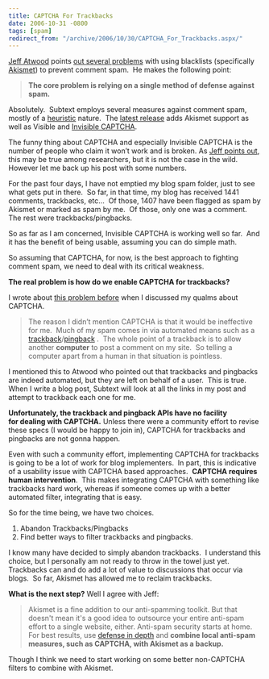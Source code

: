 ```yaml
---
title: CAPTCHA For Trackbacks
date: 2006-10-31 -0800
tags: [spam]
redirect_from: "/archive/2006/10/30/CAPTCHA_For_Trackbacks.aspx/"
---
```


[Jeff Atwood](http://codinghorror.com/ "CodingHorror") points [out
several
problems](http://www.codinghorror.com/blog/archives/000715.html#comments "Whitelist, blacklist, greylist")
with using blacklists (specifically
[Akismet](http://akismet.com/ "Akismet")) to prevent comment spam.  He
makes the following point:

> **The core problem is relying on a single method of defense against
> spam.**

Absolutely. 
Subtext employs
several measures against comment spam, mostly of a
[heuristic](https://haacked.com/archive/2006/08/29/Comment_Spam_Heuristics.aspx "Comment Spam Heuristics")
nature.  The [latest
release](https://haacked.com/archive/2006/10/25/Subtext_1.9.2_quotShields_Upquot_Edition_Released.aspx "Subtext Shields Up Release")
adds Akismet support as well as Visible and [Invisible
CAPTCHA](https://haacked.com/archive/2006/09/26/Lightweight_Invisible_CAPTCHA_Validator_Control.aspx "Invisible CAPTCHA").

The funny thing about CAPTCHA and especially Invisible CAPTCHA is the
number of people who claim it won’t work and is broken. As [Jeff points
out](http://www.codinghorror.com/blog/archives/000712.html "CAPTCHA Effectiveness"),
this may be true among researchers, but it is not the case in the wild. 
However let me back up his post with some numbers.

For the past four days, I have not emptied my blog spam folder, just to
see what gets put in there.  So far, in that time, my blog has received
1441 comments, trackbacks, etc...  Of those, 1407 have been flagged as
spam by Akismet or marked as spam by me.  Of those, only one was a
comment.  The rest were trackbacks/pingbacks.

So as far as I am concerned, Invisible CAPTCHA is working well so far. 
And it has the benefit of being usable, assuming you can do simple math.

So assuming that CAPTCHA, for now, is the best approach to fighting
comment spam, we need to deal with its critical weakness.

**The real problem is how do we enable CAPTCHA for trackbacks?**

I wrote about [this problem
before](https://haacked.com/archive/2006/08/31/What_About_CAPTCHA.aspx "What about CAPTCHA") when
I discussed my qualms about CAPTCHA.

> The reason I didn’t mention CAPTCHA is that it would be ineffective
> for me.  Much of my spam comes in via automated means such as a
> [trackback](http://en.wikipedia.org/wiki/Trackback)/[pingback](http://en.wikipedia.org/wiki/Pingback)
> .  The whole point of a trackback is to allow another **computer** to
> post a comment on my site.  So telling a computer apart from a human
> in that situation is pointless.

I mentioned this to Atwood who pointed out that trackbacks and pingbacks
are indeed automated, but they are left on behalf of a user.  This is
true.  When I write a blog post, Subtext will look at all the links in
my post and attempt to trackback each one for me.

**Unfortunately, the trackback and pingback APIs have no facility
for dealing with CAPTCHA.** Unless there were a community effort to
revise these specs (I would be happy to join in), CAPTCHA for trackbacks
and pingbacks are not gonna happen.

Even with such a community effort, implementing CAPTCHA for trackbacks
is going to be a lot of work for blog implementers.  In part, this is
indicative of a usability issue with CAPTCHA based approaches. 
**CAPTCHA requires human intervention**.  This makes integrating CAPTCHA
with something like trackbacks hard work, whereas if someone comes up
with a better automated filter, integrating that is easy.

So for the time being, we have two choices.

1.  Abandon Trackbacks/Pingbacks
2.  Find better ways to filter trackbacks and pingbacks.

I know many have decided to simply abandon trackbacks.  I understand
this choice, but I personally am not ready to throw in the towel just
yet.  Trackbacks can and do add a lot of value to discussions that occur
via blogs.  So far, Akismet has allowed me to reclaim trackbacks.

**What is the next step?** Well I agree with Jeff:

> Akismet is a fine addition to our anti-spamming toolkit. But that
> doesn't mean it's a good idea to outsource your entire anti-spam
> effort to a single website, either. Anti-spam security starts at home.
> For best results, use [defense in
> depth](http://en.wikipedia.org/wiki/Defence_in_depth) and **combine
> local anti-spam measures, such as CAPTCHA, with Akismet as a backup.**

Though I think we need to start working on some better non-CAPTCHA
filters to combine with Akismet.

